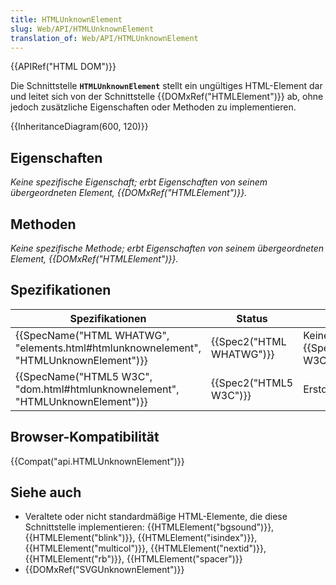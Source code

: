 ```yaml
---
title: HTMLUnknownElement
slug: Web/API/HTMLUnknownElement
translation_of: Web/API/HTMLUnknownElement
---
```

{{APIRef("HTML DOM")}}

Die Schnittstelle **`HTMLUnknownElement`** stellt ein ungültiges HTML-Element dar und leitet sich von der Schnittstelle {{DOMxRef("HTMLElement")}} ab, ohne jedoch zusätzliche Eigenschaften oder Methoden zu implementieren.

{{InheritanceDiagram(600, 120)}}

## Eigenschaften

_Keine spezifische Eigenschaft; erbt Eigenschaften von seinem übergeordneten Element, {{DOMxRef("HTMLElement")}}._

## Methoden

_Keine spezifische Methode; erbt Eigenschaften von seinem übergeordneten Element, {{DOMxRef("HTMLElement")}}._

## Spezifikationen

| Spezifikationen                                                                                                  | Status                           | Kommentar                                            |
| ---------------------------------------------------------------------------------------------------------------- | -------------------------------- | ---------------------------------------------------- |
| {{SpecName("HTML WHATWG", "elements.html#htmlunknownelement", "HTMLUnknownElement")}} | {{Spec2("HTML WHATWG")}} | Keine Änderung von {{SpecName("HTML5 W3C")}}. |
| {{SpecName("HTML5 W3C", "dom.html#htmlunknownelement", "HTMLUnknownElement")}}         | {{Spec2("HTML5 W3C")}}     | Erstdefinition.                                      |

## Browser-Kompatibilität

{{Compat("api.HTMLUnknownElement")}}

## Siehe auch

- Veraltete oder nicht standardmäßige HTML-Elemente, die diese Schnittstelle implementieren:
  {{HTMLElement("bgsound")}}, {{HTMLElement("blink")}}, {{HTMLElement("isindex")}}, {{HTMLElement("multicol")}}, {{HTMLElement("nextid")}}, {{HTMLElement("rb")}}, {{HTMLElement("spacer")}}
- {{DOMxRef("SVGUnknownElement")}}
